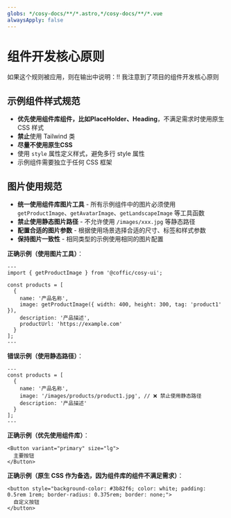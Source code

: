 ```yaml
---
globs: */cosy-docs/**/*.astro,*/cosy-docs/**/*.vue
alwaysApply: false
---
```


# 组件开发核心原则

如果这个规则被应用，则在输出中说明：!! 我注意到了项目的组件开发核心原则

## 示例组件样式规范

- **优先使用组件库组件，比如PlaceHolder、Heading**，不满足需求时使用原生 CSS 样式
- **禁止**使用 Tailwind 类
- **尽量不使用原生CSS**
- 使用 `style` 属性定义样式，避免多行 style 属性
- 示例组件需要独立于任何 CSS 框架

## 图片使用规范

- **统一使用组件库图片工具** - 所有示例组件中的图片必须使用 `getProductImage`、`getAvatarImage`、`getLandscapeImage` 等工具函数
- **禁止使用静态图片路径** - 不允许使用 `/images/xxx.jpg` 等静态路径
- **配置合适的图片参数** - 根据使用场景选择合适的尺寸、标签和样式参数
- **保持图片一致性** - 相同类型的示例使用相同的图片配置

**正确示例（使用图片工具）**：

```astro
---
import { getProductImage } from '@coffic/cosy-ui';

const products = [
  {
    name: '产品名称',
    image: getProductImage({ width: 400, height: 300, tag: 'product1' }),
    description: '产品描述',
    productUrl: 'https://example.com'
  }
];
---
```

**错误示例（使用静态路径）**：

```astro
---
const products = [
  {
    name: '产品名称',
    image: '/images/products/product1.jpg', // ❌ 禁止使用静态路径
    description: '产品描述'
  }
];
---
```

**正确示例（优先使用组件库）**：

```astro
<Button variant="primary" size="lg">
  主要按钮
</Button>
```

**正确示例（原生 CSS 作为备选，因为组件库的组件不满足需求）**：

```astro
<button style="background-color: #3b82f6; color: white; padding: 0.5rem 1rem; border-radius: 0.375rem; border: none;">
  自定义按钮
</button>
```
